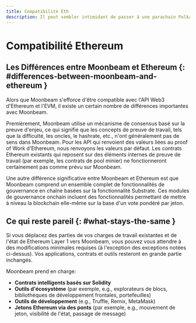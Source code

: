 ```yaml
---
title: Compatibilité Eth
description: Il peut sembler intimidant de passer à une parachain Polkadot si vous êtes habitué à Ethereum. Voici à quoi vous attendre lorsque vous utilisez Moonbeam pour la première fois.
---
```


# Compatibilité Ethereum

## Les Différences entre Moonbeam et Ethereum {: #differences-between-moonbeam-and-ethereum } 

Alors que Moonbeam s'efforce d'être compatible avec l'API Web3 d'Ethereum et l'EVM, il existe un certain nombre de différences importantes avec Moonbeam.

Premièrement, Moonbeam utilise un mécanisme de consensus basé sur la preuve d'enjeu, ce qui signifie que les concepts de preuve de travail, tels que la difficulté, les oncles, le hashrate, etc., n'ont généralement pas de sens dans Moonbeam. Pour les API qui renvoient des valeurs liées au proof of Work d'Ethereum, nous renvoyons les valeurs par défaut. Les contrats Ethereum existants qui reposent sur des éléments internes de preuve de travail (par exemple, les contrats de pool minier) ne fonctionneront certainement pas comme prévu sur Moonbeam.

Une autre différence significative entre Moonbeam et Ethereum est que Moonbeam comprend un ensemble complet de fonctionnalités de gouvernance en chaîne basées sur la fonctionnalité Substrate. Ces modules de gouvernance onchain incluent des fonctionnalités permettant de mettre à niveau la blockchain elle-même sur la base d'un vote pondéré par jeton.

## Ce qui reste pareil {: #what-stays-the-same } 

Si vous déplacez des parties de vos charges de travail existantes et de l'état de Ethereum Layer 1 vers Moonbeam, vous pouvez vous attendre à des modifications minimales requises (à l'exception des exceptions notées ci-dessus). Vos applications, contrats et outils resteront en grande partie inchangés.

Moonbeam prend en charge:

 - **Contrats intelligents basés sur Solidity**
 - **Outils d'écosystème** (par exemple, e.g., explorateurs de blocs, bibliothèques de développement frontales, portefeuilles)
 - **Outils de développement** (e.g., Truffle, Remix, MetaMask)
 - **Jetons Ethereum via des ponts** (par exemple, e.g., mouvement de jeton, visibilité de l'état, passage de message)
